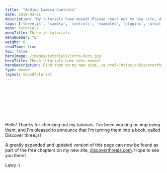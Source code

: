 ```yaml
---
title:  "Adding Camera Controls"
date: 2018-03-01
description: "My tutorials have moved! Please check out my new site, discoverthreejs.com! :)"
tags: ['three.js', 'camera', 'controls', 'examples', 'plugins', 'orbit controls']
menu: tutorials
menuTitle: Three.js tutorials
menuNumber: "5"
weight: 6
readTime: true
toc: false
heroImage: /images/tutorials/intro-hero.jpg
heroTitle: These tutorials have been moved!
heroDescription: Find them on my new site, <a href="https://discoverthreejs.com/">Discoverthreejs.com</a>
type: moved
layout: movedTutorial
---
```


<br>
<br>
<br>
<br>
<br>
<br>

Hello! Thanks for checking out my tutorials. I've been working on improving them, and I'm pleased to announce that I'm turning them into a book, called Discover three.js!

A greatly expanded and updated version of this page can now be found as part of the free chapters on my new site, [discoverthreejs.com](https://discoverthreejs.com/). Hope to see you there!

Lewy :)

<br>
<br>
<br>
<br>
<br>
<br>
<br>
<br>